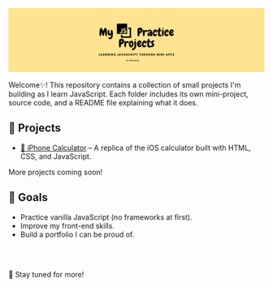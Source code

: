 <p align="center">
  <img src="banner-js.png" alt="My JS Practice Projects" />
</p>

Welcome✨! This repository contains a collection of small projects I'm building as I learn JavaScript. Each folder includes its own mini-project, source code, and a README file explaining what it does.

## 📁 Projects

- [📱 iPhone Calculator](./Calculator) – A replica of the iOS calculator built with HTML, CSS, and JavaScript.

More projects coming soon!

## 🎯 Goals

- Practice vanilla JavaScript (no frameworks at first).
- Improve my front-end skills.
- Build a portfolio I can be proud of.

<br/>
<br/>

🚀 Stay tuned for more!
